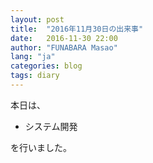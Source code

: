 ```yaml
---
layout: post
title:  "2016年11月30日の出来事"
date:   2016-11-30 22:00
author: "FUNABARA Masao"
lang: "ja"
categories: blog
tags: diary
---
```


本日は、

* システム開発

を行いました。

